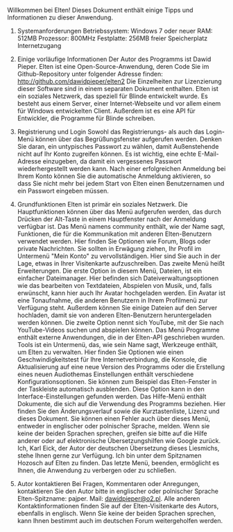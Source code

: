 ﻿Willkommen bei Elten! 
Dieses Dokument enthält einige Tipps und Informationen zu dieser Anwendung. 

1. Systemanforderungen
Betriebssystem: Windows 7 oder neuer
RAM: 512MB
Prozessor: 800MHz
Festplatte: 256MB freier Speicherplatz
Internetzugang

2. Einige vorläufige Informationen
Der Autor des Programms ist Dawid Pieper. 
Elten ist eine Open-Source-Anwendung, deren Code Sie im Github-Repository unter folgender Adresse finden:
http://github.com/dawidpieper/elten2
Die Einzelheiten zur Lizenzierung dieser Software sind in einem separaten Dokument enthalten. 
Elten ist ein soziales Netzwerk, das speziell für Blinde entwickelt wurde. 
Es besteht aus einem Server, einer Internet-Webseite und vor allem einem für Windows entwickelten Client. 
Außerdem ist es eine API für Entwickler, die Programme für Blinde schreiben. 

3. Registrierung und Login
Sowohl das Registrierungs- als auch das Login-Menü können über das Begrüßungsfenster aufgerufen werden. 
Denken Sie daran, ein untypisches Passwort zu wählen, damit Außenstehende nicht auf Ihr Konto zugreifen können. 
Es ist wichtig, eine echte E-Mail-Adresse einzugeben, da damit ein vergessenes Passwort wiederhergestellt werden kann. 
Nach einer erfolgreichen Anmeldung bei Ihrem Konto können Sie die automatische Anmeldung aktivieren, so dass Sie nicht mehr bei jedem Start von Elten einen Benutzernamen und ein Passwort eingeben müssen. 

4. Grundfunktionen 
Elten ist primär ein soziales Netzwerk. 
Die Hauptfunktionen können über das Menü aufgerufen werden, das durch Drücken der Alt-Taste in einem Hauptfenster nach der Anmeldung verfügbar ist. 
Das Menü namens community enthält, wie der Name sagt, Funktionen, die für die Kommunikation mit anderen Elten-Benutzern verwendet werden. 
Hier finden Sie Optionen wie Forum, Blogs oder private Nachrichten. 
Sie sollten in Erwägung ziehen, Ihr Profil im Untermenü "Mein Konto" zu vervollständigen.
Hier sind Sie auch in der Lage, etwas in Ihrer Visitenkarte aufzuschreiben.
Das zweite Menü heißt Erweiterungen.
Die erste Option in diesem Menü, Dateien, ist ein einfacher Dateimanager. 
Hier befinden sich Dateiverwaltungsoptionen wie das bearbeiten von Textdateien, Abspielen von Musik, und, falls erwünscht, kann hier auch Ihr Avatar hochgeladen werden. 
Ein Avatar ist eine Tonaufnahme, die anderen Benutzern in Ihrem Profilmenü zur Verfügung steht. 
Außerdem können Sie einige Dateien auf den Server hochladen, damit sie von anderen Elten-Benutzern heruntergeladen werden können. 
Die zweite Option nennt sich YouTube, mit der Sie nach YouTube-Videos suchen und abspielen können.
Das Menü Programme enthält externe Anwendungen, die in der Elten-API geschrieben wurden. 
Tools ist ein Untermenü, das, wie sein Name sagt, Werkzeuge enthält, um Elten zu verwalten.
Hier finden Sie Optionen wie einen Geschwindigkeitstest für Ihre Internetverbindung, die Konsole, die Aktualisierung auf eine neue Version des Programms oder die Erstellung eines neuen Audiothemas
Einstellungen enthält verschiedene Konfigurationsoptionen. 
Sie können zum Beispiel das Elten-Fenster in der Taskleiste automatisch ausblenden. 
Diese Option kann in den Interface-Einstellungen gefunden werden. 
Das Hilfe-Menü enthält Dokumente, die sich auf die Verwendung des Programms beziehen. 
Hier finden Sie den Änderungsverlauf sowie die Kurztastenliste, Lizenz und dieses Dokument. 
Sie können einen Fehler auch über dieses Menü, entweder in englischer oder polnischer Sprache, melden. Wenn sie keine der beiden Sprachen sprechen, greifen sie bitte auf die Hilfe anderer oder auf elektronische Übersetzungshilfen wie Google zurück. Ich, Karl Eick, der Autor der deutschen Übersetzung dieses Liesmichs, stehe Ihnen gerne zur Verfügung. Ich bin unter dem Spitznamen Hozosch auf Elten zu finden.
Das letzte Menü, beenden, ermöglicht es Ihnen, die Anwendung zu verbergen oder zu schließen. 
5. Autor kontaktieren
Bei Fragen, Kommentaren oder Anregungen, kontaktieren Sie den Autor bitte in englischer oder polnischer Sprache
Elten-Spitzname: pajper. 
Mail: dawidpieper@o2.pl. 
Alle anderen Kontaktinformationen finden Sie auf der Elten-Visitenkarte des Autors, ebenfalls in englisch.
Wenn Sie keine der beiden Sprachen sprechen, kann Ihnen bestimmt auch im deutschen Forum weitergeholfen werden.